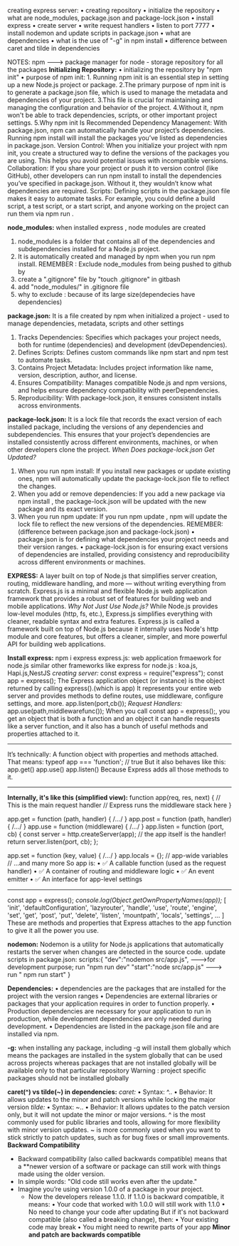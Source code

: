 creating express server:
•	creating repository
•	initialize the repository
•	what are node_modules, package.json and package-lock.json
•	install express
•	create server
•	write request handlers
•	listen to port 7777
•	install nodemon and update scripts in package.json
•	what are dependencies
•	what is the use of "-g" in npm install
•	difference between caret and tilde in dependencies


NOTES:
npm ---> package manager for node - storage repository for all the packages
**Initializing Repository:**
•		initializing the repository by "npm init"
•	purpose of npm init:
		1. Running npm init is an essential step in setting up a new Node.js project or package. 
		2.The primary purpose of npm init is to generate a package.json file, which is used to manage the metadata and dependencies of your project. 
		3.This file is crucial for maintaining and managing the configuration and behavior of the project. 
		4.Without it, npm won't be able to track dependencies, scripts, or other important project settings.
		5.Why npm init Is Recommended
			Dependency Management: With package.json, npm can automatically handle your project’s dependencies. Running npm install will install the packages you’ve listed as dependencies in package.json.
			Version Control: When you initialize your project with npm init, you create a structured way to define the versions of the packages you are using. This helps you avoid potential issues with incompatible versions.
			Collaboration: If you share your project or push it to version control (like GitHub), other developers can run npm install to install the dependencies you’ve specified in package.json. Without it, they wouldn’t know what dependencies are required.
			Scripts: Defining scripts in the package.json file makes it easy to automate tasks. For example, you could define a build script, a test script, or a start script, and anyone working on the project can run them via npm run <script-name>.

**node_modules:**
when installed express , node modules are created
1.	node_modules is a folder that contains all of the dependencies and subdependencies installed for a Node.js project.
2.	It is automatically created and managed by npm when you run npm install.
REMEMBER : Exclude node_modules from being pushed to github by
1.	create a ".gitignore" file by "touch .gitignore" in gitbash
2.	add "node_modules/" in .gitignore file
3.	why to exclude : because of its large size(dependecies have dependencies)

**package.json:**
It is a file created by npm when initialized a project - used to manage dependencies, metadata, scripts and other settings
1.	Tracks Dependencies: Specifies which packages your project needs, both for runtime (dependencies) and development (devDependencies).
2.	Defines Scripts: Defines custom commands like npm start and npm test to automate tasks.
3.	Contains Project Metadata: Includes project information like name, version, description, author, and license.
4.	Ensures Compatibility: Manages compatible Node.js and npm versions, and helps ensure dependency compatibility with peerDependencies.
5.	Reproducibility: With package-lock.json, it ensures consistent installs across environments.

**package-lock.json:**
 It is a lock file that records the exact version of each installed package, including the versions of any dependencies and subdependencies. This ensures that your project’s dependencies are installed consistently across different environments, machines, or when other developers clone the project.
*When Does package-lock.json Get Updated?*
1.	When you run npm install: If you install new packages or update existing ones, npm will automatically update the package-lock.json file to reflect the changes.
2.	When you add or remove dependencies: If you add a new package via npm install <package-name>, the package-lock.json will be updated with the new package and its exact version.
3.	When you run npm update: If you run npm update <package-name>, npm will update the lock file to reflect the new versions of the dependencies.
REMEMBER: (difference between package.json and package-lock.json)
•	package.json is for defining what dependencies your project needs and their version ranges.
•	package-lock.json is for ensuring exact versions of dependencies are installed, providing consistency and reproducibility across different environments or machines.


**EXPRESS:**
A layer built on top of Node.js that simplifies server creation, routing, middleware handling, and more — without writing everything from scratch.
Express.js is a minimal and flexible Node.js web application framework that provides a robust set of features for building web and mobile applications.
*Why Not Just Use Node.js?*
While Node.js provides low-level modules (http, fs, etc.), Express.js simplifies everything with cleaner, readable syntax and extra features.
Express.js is called a framework built on top of Node.js because it internally uses Node's http module and core features, but offers a cleaner, simpler, and more powerful API for building web applications.

**Install express:**
npm i express
express.js: web application frmaework for node.js
similar other frameworks like express for node.js : koa.js, Hapi.js,NestJS
*creating server:*
const express =  require("express");
const app = express();
The Express application object (or instance) is the object returned by calling express().(which is app)
It represents your entire web server and provides methods to define routes, use middleware, configure settings, and more.
app.listen(port,cb());
*Request Handlers:*
app.use(path,middlewarefunc());
When you call const app = express();, you get an object that is both a function and an object 
it can handle requests like a server function, and it also has a bunch of useful methods and properties attached to it.
________________________________________
It’s technically:
A function object with properties and methods attached.
That means:
typeof app === 'function'; // true
But it also behaves like this:
app.get()
app.use()
app.listen()
Because Express adds all those methods to it.
________________________________________

**Internally, it's like this (simplified view):**
function app(req, res, next) {
  // This is the main request handler
  // Express runs the middleware stack here
}

app.get = function (path, handler) { /*...*/ }
app.post = function (path, handler) { /*...*/ }
app.use = function (middleware) { /*...*/ }
app.listen = function (port, cb) {
  const server = http.createServer(app); // the app itself is the handler!
  return server.listen(port, cb);
};

app.set = function (key, value) { /*...*/ }
app.locals = {}; // app-wide variables
// ...and many more
So app is:
•	✅ A callable function (used as the request handler)
•	✅ A container of routing and middleware logic
•	✅ An event emitter
•	✅ An interface for app-level settings
________________________________________
const app = express();
*console.log(Object.getOwnPropertyNames(app));*
[
  'init',
  'defaultConfiguration',
  'lazyrouter',
  'handle',
  'use',
  'route',
  'engine',
  'set',
  'get',
  'post',
  'put',
  'delete',
  'listen',
  'mountpath',
  'locals',
  'settings',
  ...
]
These are methods and properties that Express attaches to the app function to give it all the power you use.



**nodemon:**
Nodemon is a utility for Node.js applications that automatically restarts the server when changes are detected in the source code. 
update scripts in package.json:
	scripts:{
	"dev":"nodemon src/app.js",                   --->for development purpose; run "npm run dev"
	"start":"node src/app.js"                          ---> run " npm run start"
	}

**Dependencies:**
•	dependencies are the packages that are installed for the project with the version ranges
•	Dependencies are external libraries or packages that your application requires in order to function properly.
•	Production dependencies are necessary for your application to run in production, while development dependencies are only needed during development.
•	Dependencies are listed in the package.json file and are installed via npm.

**-g:**
when installing any package, including -g will install them globally which means the packages are installed in the system globally that can be used across projects whereas packages that are not installed globally will be available only to that particular repository
Warning : project specific packages should not be installed globally

**caret(^) vs tilde(~) in dependencies:**
*caret:*
•	Syntax: ^<major>.<minor>.<patch>
•	Behavior: It allows updates to the minor and patch versions while locking the major version
*tilde:*
•	Syntax: ~<major>.<minor>.<patch>
•	Behavior: It allows updates to the patch version only, but it will not update the minor or major versions.
 ^ is the most commonly used for public libraries and tools, allowing for more flexibility with minor version updates.
 ~ is more commonly used when you want to stick strictly to patch updates, such as for bug fixes or small improvements.
**Backward Compatibility**
- Backward compatibility (also called backwards compatible) means that a **newer version of a software or package can still work with things made using the older version.
- In simple words: "Old code still works even after the update."
- Imagine you’re using version 1.0.0 of a package in your project.
    - Now the developers release 1.1.0.
        If 1.1.0 is backward compatible, it means:
        •	Your code that worked with 1.0.0 will still work with 1.1.0
        •	No need to change your code after updating
        But if it's not backward compatible (also called a breaking change), then:
        •	Your existing code may break
        •	You might need to rewrite parts of your app
                **Minor and patch are backwards compatible**
